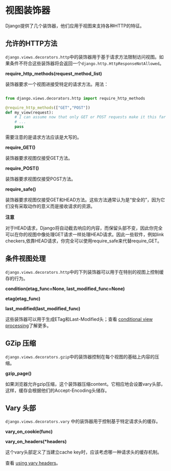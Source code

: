视图装饰器
==============

Django提供了几个装饰器，他们应用于视图来支持各种HTTP的特征。

## 允许的HTTP方法

`django.views.decorators.http`中的装饰器用于基于请求方法限制访问视图。如果条件不符合这些装饰器将会返回一个`django.http.HttpResponseNotAllowed`。

**require_http_methods(request_method_list)**

装饰器要求一个视图进接受特定的请求方法。用法：
```python

from django.views.decorators.http import require_http_methods

@require_http_methods(["GET","POST"])
def my_view(request):
	# I can assume now that only GET or POST requests make it this far
	# ...
	pass
```

需要注意的是请求方法应该是大写的。

**require_GET()**

装饰器要求视图仅接受GET方法。

**require_POST()**

装饰器要求视图仅接受POST方法。

**require_safe()**

装饰器要求视图仅接受GET和HEAD方法。这些方法通常认为是“安全的”，因为它们没有采取动作的意义而是接收请求的资源。

**注意**

对于HEAD请求，Django将自动截去响应的内容，而保留头部不变，因此你完全可以在你的视图中像处理GET请求一样处理HEAD请求。因此一些软件，例如link checkers,依靠HEAD请求，你完全可以使用require_safe来代替require_GET。

## 条件视图处理

`django.views.decorators.http`中的下列装饰器可以用于在特别的视图上控制缓存的行为。

**condition(etag_func=None, last_modified_func=None)**

**etag(etag_func)**

**last_modified(last_modified_func)**

这些装饰器可以用于生成ETag和Last-Modified头；查看 [conditional view processing](https://docs.djangoproject.com/en/1.6/topics/conditional-view-processing/)了解更多。

## GZip 压缩

`django.views.decorators.gzip`中的装饰器控制在每个视图的基础上内容的压缩。

**gzip_page()**

如果浏览器允许gzip压缩，这个装饰器压缩content。它相应地会设置vary头部，这样，缓存会根据他们的Accept-Encoding头储存。

## Vary 头部

`django.views.decorators.vary` 中的装饰器用于控制基于特定请求头的缓存。

**vary_on_cookie(func)**

**vary_on_headers(\*headers)**

这个vary头部定义了当建立cache key时，应该考虑哪一种请求头的缓存机制。

查看 [using vary headers](https://docs.djangoproject.com/en/1.6/topics/cache/#using-vary-headers)。